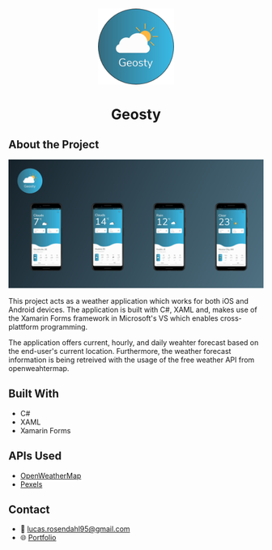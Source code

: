 <br />
<p align="center">
  <a href="#">
    <img src="https://github.com/Luchkiin/geosty-weather-app/blob/master/img/geosty_icon.png" alt="Logo" width="150" height="150">
  </a>
  <h1 align="center">Geosty</h1>
</p>

## About the Project

<img src="https://github.com/Luchkiin/geosty-weather-app/blob/master/img/geosty-project-overview.png" alt="Logo" width="auto" height="auto">
<p>
This project acts as a weather application which works for both iOS and Android devices. 
The application is built with C#, XAML and, makes use of the Xamarin Forms framework in Microsoft's VS which enables cross-plattform programming. 
</p>

<p>
The application offers current, hourly, and daily weahter forecast based on the end-user's current location. 
Furthermore, the weather forecast information is being retreived with the usage of the free weather API from openweahtermap.
</p>

## Built With
* C#
* XAML
* Xamarin Forms 

## APIs Used
* <a href="https://openweathermap.org/current" target="_blank" class="project-paragraph-links">OpenWeatherMap</a>
* <a href="https://www.pexels.com/api/" target="_blank" class="project-paragraph-links">Pexels</a>

## Contact
* :email: <a href="mailto:lucas.rosendahl95@gmail.com">lucas.rosendahl95@gmail.com</a>
* :globe_with_meridians: <a href="https://lucasrosendahl.com" target="_blank">Portfolio</a>
